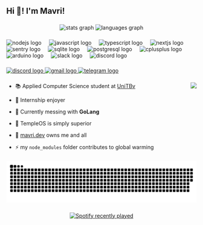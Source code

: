 <h2 align="left">Hi 👋! I'm Mavri!</h2>

###

<div align="center">
  <img src="https://github-stats-mavri.vercel.app/api?username=LeoMavri&hide_title=false&hide_rank=false&show_icons=true&include_all_commits=true&count_private=true&disable_animations=false&theme=dracula&locale=en&hide_border=false" height="150" alt="stats graph"  />
  <img src="https://github-stats-mavri.vercel.app/api/top-langs?username=LeoMavri&locale=en&hide_title=false&layout=compact&card_width=320&langs_count=5&theme=dracula&hide_border=false" height="150" alt="languages graph"  />
</div>

###

<div align="left">
  <img src="https://img.shields.io/badge/Node.js-339933?logo=nodedotjs&logoColor=white&style=for-the-badge" height="30" alt="nodejs logo"  />
  <img width="12" />
  <img src="https://img.shields.io/badge/JavaScript-F7DF1E?logo=javascript&logoColor=black&style=for-the-badge" height="30" alt="javascript logo"  />
  <img width="12" />
  <img src="https://img.shields.io/badge/TypeScript-3178C6?logo=typescript&logoColor=white&style=for-the-badge" height="30" alt="typescript logo"  />
  <img width="12" />
  <img src="https://img.shields.io/badge/Next.js-000000?logo=nextdotjs&logoColor=white&style=for-the-badge" height="30" alt="nextjs logo"  />
  <img width="12" />
  <img src="https://img.shields.io/badge/Sentry-362D59?logo=sentry&logoColor=white&style=for-the-badge" height="30" alt="sentry logo"  />
  <img width="12" />
  <img src="https://img.shields.io/badge/SQLite-003B57?logo=sqlite&logoColor=white&style=for-the-badge" height="30" alt="sqlite logo"  />
  <img width="12" />
  <img src="https://img.shields.io/badge/PostgreSQL-4169E1?logo=postgresql&logoColor=white&style=for-the-badge" height="30" alt="postgresql logo"  />
  <img width="12" />
  <img src="https://img.shields.io/badge/C++-00599C?logo=cplusplus&logoColor=white&style=for-the-badge" height="30" alt="cplusplus logo"  />
  <img width="12" />
  <img src="https://img.shields.io/badge/Arduino-00979D?logo=arduino&logoColor=white&style=for-the-badge" height="30" alt="arduino logo"  />
  <img width="12" />
  <img src="https://img.shields.io/badge/Slack-4A154B?logo=slack&logoColor=white&style=for-the-badge" height="30" alt="slack logo"  />
  <img width="12" />
  <img src="https://img.shields.io/badge/Discord-5865F2?logo=discord&logoColor=white&style=for-the-badge" height="30" alt="discord logo"  />
</div>

###

<div align="left">
  <a href=https://discordapp.com/users/721347809667973141><img src="https://img.shields.io/static/v1?message=Discord&logo=discord&label=&color=7289DA&logoColor=white&labelColor=&style=for-the-badge" height="35" alt="discord logo"  /> </a>
  <a href ="mailto:mavri@duck.com"> <img src="https://img.shields.io/static/v1?message=Gmail&logo=gmail&label=&color=D14836&logoColor=white&labelColor=&style=for-the-badge" height="35" alt="gmail logo"  /> </a>
  <!-- <img src="https://img.shields.io/static/v1?message=LinkedIn&logo=linkedin&label=&color=0077B5&logoColor=white&labelColor=&style=for-the-badge" height="35" alt="linkedin logo"  /> -->
  <a href="https://web.telegram.org/k/#@MavriLeo">
  <img src="https://img.shields.io/static/v1?message=Telegram&logo=telegram&label=&color=2CA5E0&logoColor=white&labelColor=&style=for-the-badge" height="35" alt="telegram logo"  /> </a>
</div>

###

<img align="right" height="150" src="https://i.imgur.com/am9PqYp.png"  />

###

- 📚 Applied Computer Science student at [UniTBv](https://mateinfo.unitbv.ro/en/)

<!-- - 💸 Fiverr Slave (aka Freelancer™) - Stopped for like half a year, not sure why I gave it a try again :P -->
- 💸 Internship enjoyer

- 🌱 Currently messing with **GoLang**

- 🐧 TempleOS is simply superior

- 📝 [mavri.dev](https://about.mavri.dev) owns me and all

- ⚡ my `node_modules` folder contributes to global warming

###

<picture>
  <source media="(prefers-color-scheme: dark)" srcset="https://raw.githubusercontent.com/LeoMavri/LeoMavri/output/github-snake-dark.svg" />
  <source media="(prefers-color-scheme: light)" srcset="https://raw.githubusercontent.com/LeoMavri/LeoMavri/output/github-snake.svg" />
  <img alt="github-snake" src="https://raw.githubusercontent.com/LeoMavri/LeoMavri/output/github-snake.svg" />
</picture>

###

<div align="center">
  <a href="https://open.spotify.com/user/enr42wvqqv6n29y3m3ejdr9sx">
    <img src="https://spotify-recently-played-readme.vercel.app/api?user=enr42wvqqv6n29y3m3ejdr9sx&unique=true" alt="Spotify recently played"  />
  </a>
</div>

###
